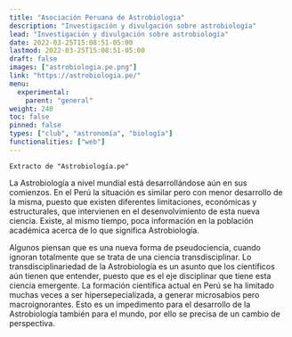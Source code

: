 ```yaml
---
title: "Asociación Peruana de Astrobiologia"
description: "Investigación y divulgación sobre astrobiología"
lead: "Investigación y divulgación sobre astrobiología"
date: 2022-03-25T15:08:51-05:00
lastmod: 2022-03-25T15:08:51-05:00
draft: false
images: ["astrobiologia.pe.png"]
link: "https://astrobiologia.pe/"
menu:
  experimental:
    parent: "general"
weight: 240
toc: false
pinned: false
types: ["club", "astronomía", "biología"]
functionalities: ["web"]
---
```


```text
Extracto de "Astrobiología.pe"
```

La Astrobiología a nivel mundial está desarrollándose aún en sus comienzos. En el Perú la situación es similar pero con menor desarrollo de la misma, puesto que existen diferentes limitaciones, económicas y estructurales, que intervienen en el desenvolvimiento de esta nueva ciencia. Existe, al mismo tiempo, poca información en la población académica acerca de lo que significa Astrobiología.

Algunos piensan que es una nueva forma de pseudociencia, cuando ignoran totalmente que se trata de una ciencia transdisciplinar. Lo transdisciplinariedad de la Astrobiología es un asunto que los científicos aún tienen que entender, puesto que es el eje disciplinar que tiene esta ciencia emergente. La formación científica actual en Perú se ha limitado muchas veces a ser hipersepecializada, a generar microsabios pero macroignorantes. Esto es un impedimento para el desarrollo de la Astrobiología también para el mundo, por ello se precisa de un cambio de perspectiva.
